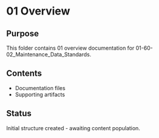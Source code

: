 # 01 Overview

## Purpose
This folder contains 01 overview documentation for 01-60-02_Maintenance_Data_Standards.

## Contents
- Documentation files
- Supporting artifacts

## Status
Initial structure created - awaiting content population.
